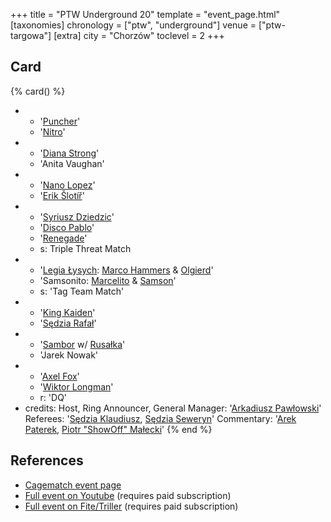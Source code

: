 +++
title = "PTW Underground 20"
template = "event_page.html"
[taxonomies]
chronology = ["ptw", "underground"]
venue = ["ptw-targowa"]
[extra]
city = "Chorzów"
toclevel = 2
+++

## Card

{% card() %}
- - '[Puncher](@/w/puncher.md)'
  - '[Nitro](@/w/nitro.md)'
- - '[Diana Strong](@/w/diana-strong.md)'
  - 'Anita Vaughan'
- - '[Nano Lopez](@/w/nano-lopez.md)'
  - '[Erik Šlotíř](@/w/erik-slotir.md)'
- - '[Syriusz Dziedzic](@/w/dziedzic.md)'
  - '[Disco Pablo](@/w/disco-pablo.md)'
  - '[Renegade](@/w/renegade.md)'
  - s: Triple Threat Match
- - '[Legia Łysych](@/tt/legia-lysych.md): [Marco Hammers](@/w/marco-hammers.md) & [Olgierd](@/w/olgierd.md)'
  - 'Samsonito: [Marcelito](@/w/marcelito.md) & [Samson](@/w/samson.md)'
  - s: 'Tag Team Match'
- - '[King Kaiden](@/w/king-kaiden.md)'
  - '[Sędzia Rafał](@/w/alex-brave.md)'
- - '[Sambor](@/w/sambor.md) w/ [Rusałka](@/w/rusalka.md)'
  - 'Jarek Nowak'
- - '[Axel Fox](@/w/axel-fox.md)'
  - '[Wiktor Longman](@/w/wiktor-longman.md)'
  - r: 'DQ'
- credits:
    Host, Ring Announcer, General Manager: '[Arkadiusz Pawłowski](@/w/pan-pawlowski.md)'
    Referees: '[Sędzia Klaudiusz](@/w/sedzia-klaudiusz.md), [Sędzia Seweryn](@/w/sedzia-seweryn.md)'
    Commentary: '[Arek Paterek](@/w/arek-paterek.md), [Piotr "ShowOff" Małecki](@/w/piotr-malecki.md)'
{% end %}

## References

* [Cagematch event page](https://www.cagematch.net/?id=1&nr=372456)
* [Full event on Youtube](https://www.youtube.com/watch?v=DbziqHMaPyU) (requires paid subscription)
* [Full event on Fite/Triller](https://www.fite.tv/watch/ptw-underground-20/2pdqa/) (requires paid subscription)
